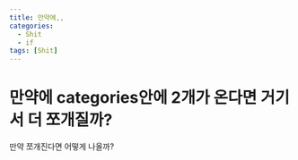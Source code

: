 ```yaml
---
title: 만약에,,
categories:
  - Shit
  - if
tags: [Shit]
---
```


# 만약에 categories안에 2개가 온다면 거기서 더 쪼개질까?

만약 쪼개진다면 어떻게 나올까?
